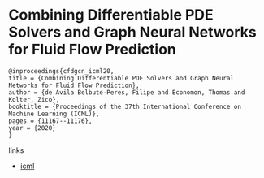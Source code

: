 # Combining Differentiable PDE Solvers and Graph Neural Networks for Fluid Flow Prediction

```
@inproceedings{cfdgcn_icml20,
title = {Combining Differentiable PDE Solvers and Graph Neural Networks for Fluid Flow Prediction},
author = {de Avila Belbute-Peres, Filipe and Economon, Thomas and Kolter, Zico},
booktitle = {Proceedings of the 37th International Conference on Machine Learning (ICML)},
pages = {11167--11176},
year = {2020}
}
```

links
- [icml](https://proceedings.icml.cc/book/4276.pdf)
